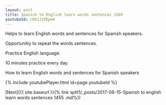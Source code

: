 ```yaml
---
layout: post
title: Spanish to English learn words sentences 1569 
youtubeId: cKk1J1PEpm4
---
```

 
 
Helps to learn English words and sentences for Spanish speakers.

Opportunitiy to repeat the words sentences. 

Practice English language. 
 
10 minutes practice every day. 
 
How to learn English words and sentences for Spanish speakers 
 
{% include youtubePlayer.html id=page.youtubeId %}
 
 
[Next]({{ site.baseurl }}{% link  split1/_posts/2017-06-15-Spanish to english learn words sentences 1455 .md%})
 
